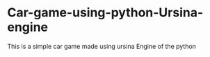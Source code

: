 # Car-game-using-python-Ursina-engine
This is  a simple car game made using ursina Engine of the python
